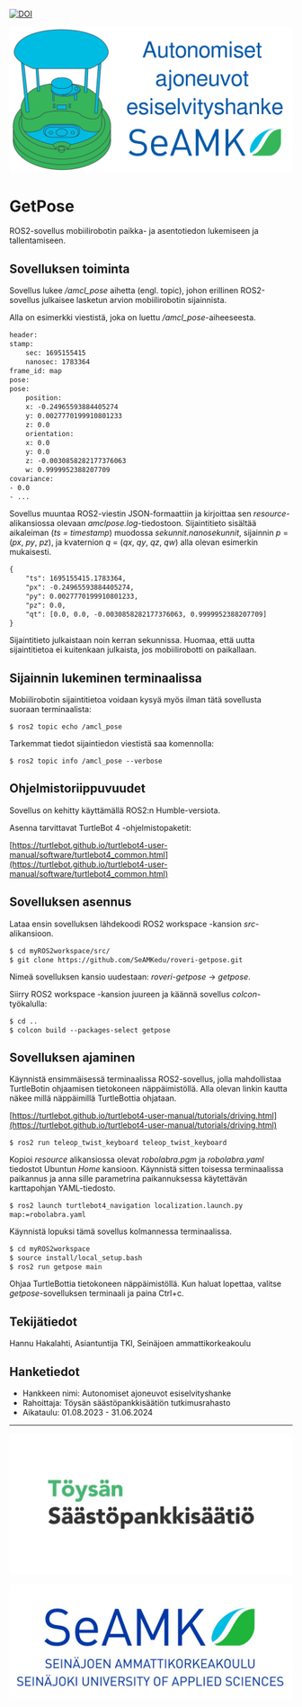 [![DOI](https://zenodo.org/badge/813571928.svg)](https://zenodo.org/doi/10.5281/zenodo.11609608)

![roveri](/images/roveri.svg)

# GetPose

ROS2-sovellus mobiilirobotin paikka- ja asentotiedon lukemiseen ja tallentamiseen.

## Sovelluksen toiminta

Sovellus lukee */amcl_pose* aihetta (engl. topic), johon erillinen ROS2-sovellus julkaisee lasketun arvion mobiilirobotin sijainnista. 

Alla on esimerkki viestistä, joka on luettu */amcl_pose*-aiheeseesta.
```
header:
stamp:
    sec: 1695155415
    nanosec: 1783364
frame_id: map
pose:
pose:
    position:
    x: -0.24965593884405274
    y: 0.0027770199910801233
    z: 0.0
    orientation:
    x: 0.0
    y: 0.0
    z: -0.0030858282177376063
    w: 0.9999952388207709
covariance:
- 0.0
- ...
```

Sovellus muuntaa ROS2-viestin JSON-formaattiin ja kirjoittaa sen *resource*-alikansiossa olevaan *amclpose.log*-tiedostoon. Sijaintitieto sisältää aikaleiman (*ts = timestamp*) muodossa *sekunnit.nanosekunnit*, sijainnin *p* = (*px*, *py*, *pz*), ja kvaternion *q* = (*qx*, *qy*, *qz*, *qw*) alla olevan esimerkin mukaisesti.
```
{
    "ts": 1695155415.1783364, 
    "px": -0.24965593884405274, 
    "py": 0.0027770199910801233, 
    "pz": 0.0, 
    "qt": [0.0, 0.0, -0.0030858282177376063, 0.9999952388207709]
}
```

Sijaintitieto julkaistaan noin kerran sekunnissa. Huomaa, että uutta sijaintitietoa ei kuitenkaan julkaista, jos mobiilirobotti on paikallaan.

## Sijainnin lukeminen terminaalissa

Mobiilirobotin sijaintitietoa voidaan kysyä myös ilman tätä sovellusta suoraan terminaalista:
```
$ ros2 topic echo /amcl_pose
```

Tarkemmat tiedot sijaintiedon viestistä saa komennolla:
```
$ ros2 topic info /amcl_pose --verbose
```

## Ohjelmistoriippuvuudet

Sovellus on kehitty käyttämällä ROS2:n Humble-versiota.

Asenna tarvittavat TurtleBot 4 -ohjelmistopaketit:

[https://turtlebot.github.io/turtlebot4-user-manual/software/turtlebot4_common.html](https://turtlebot.github.io/turtlebot4-user-manual/software/turtlebot4_common.html)

## Sovelluksen asennus

Lataa ensin sovelluksen lähdekoodi ROS2 workspace -kansion *src*-alikansioon.
```
$ cd myROS2workspace/src/
$ git clone https://github.com/SeAMKedu/roveri-getpose.git
```

Nimeä sovelluksen kansio uudestaan: *roveri-getpose* -> *getpose*.

Siirry ROS2 workspace -kansion juureen ja käännä sovellus *colcon*-työkalulla:
```
$ cd ..
$ colcon build --packages-select getpose
```

## Sovelluksen ajaminen

Käynnistä ensimmäisessä terminaalissa ROS2-sovellus, jolla mahdollistaa TurtleBotin ohjaamisen tietokoneen näppäimistöllä. Alla olevan linkin kautta näkee millä näppäimillä TurtleBottia ohjataan.

[https://turtlebot.github.io/turtlebot4-user-manual/tutorials/driving.html](https://turtlebot.github.io/turtlebot4-user-manual/tutorials/driving.html)

```
$ ros2 run teleop_twist_keyboard teleop_twist_keyboard
```

Kopioi *resource* alikansiossa olevat *robolabra.pgm* ja *robolabra.yaml* tiedostot Ubuntun *Home* kansioon. Käynnistä sitten toisessa terminaalissa paikannus ja anna sille parametrina paikannuksessa käytettävän karttapohjan YAML-tiedosto.
```
$ ros2 launch turtlebot4_navigation localization.launch.py map:=robolabra.yaml
```

Käynnistä lopuksi tämä sovellus kolmannessa terminaalissa.
```
$ cd myROS2workspace
$ source install/local_setup.bash
$ ros2 run getpose main
```

Ohjaa TurtleBottia tietokoneen näppäimistöllä. Kun haluat lopettaa, valitse *getpose*-sovelluksen terminaali ja paina Ctrl+c.

## Tekijätiedot

Hannu Hakalahti, Asiantuntija TKI, Seinäjoen ammattikorkeakoulu

## Hanketiedot

* Hankkeen nimi: Autonomiset ajoneuvot esiselvityshanke
* Rahoittaja: Töysän säästöpankkisäätiön tutkimusrahasto
* Aikataulu: 01.08.2023 - 31.06.2024
---
![rahoittajan_logo](/images/toysan_sp_saatio.jpg)

![seamk_logo](/images/SEAMK.jpg)